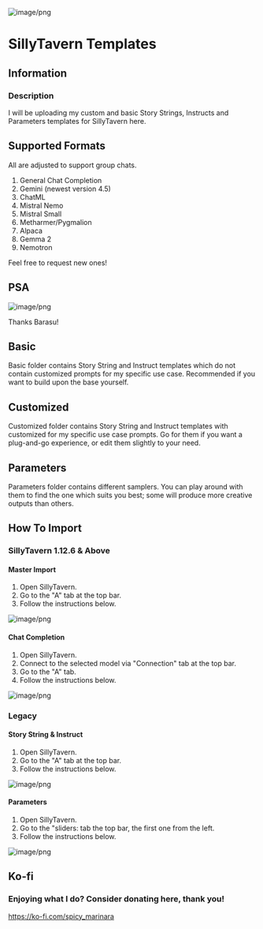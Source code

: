![image/png](https://cdn-uploads.huggingface.co/production/uploads/6550b16f7490049d6237f200/DgT0_EJrvxPio2Uylz9bS.png)

# SillyTavern Templates

## Information
### Description

I will be uploading my custom and basic Story Strings, Instructs and Parameters templates for SillyTavern here.

## Supported Formats

All are adjusted to support group chats.

1. General Chat Completion
2. Gemini (newest version 4.5)
3. ChatML
4. Mistral Nemo
5. Mistral Small
6. Metharmer/Pygmalion
7. Alpaca
8. Gemma 2
9. Nemotron

Feel free to request new ones!

## PSA

![image/png](https://cdn-uploads.huggingface.co/production/uploads/6550b16f7490049d6237f200/BvKnucRG1ryGS-pXmfb0R.png)

Thanks Barasu!

## Basic

Basic folder contains Story String and Instruct templates which do not contain customized prompts for my specific use case. Recommended if you want to build upon the base yourself.

## Customized

Customized folder contains Story String and Instruct templates with customized for my specific use case prompts. Go for them if you want a plug-and-go experience, or edit them slightly to your need.

## Parameters

Parameters folder contains different samplers. You can play around with them to find the one which suits you best; some will produce more creative outputs than others.

## How To Import

### SillyTavern 1.12.6 & Above

#### Master Import

1. Open SillyTavern.
2. Go to the "A" tab at the top bar.
3. Follow the instructions below.

![image/png](https://cdn-uploads.huggingface.co/production/uploads/6550b16f7490049d6237f200/0eqy3iHflnRlMQkytO7yM.png)

#### Chat Completion

1. Open SillyTavern.
2. Connect to the selected model via "Connection" tab at the top bar.
3. Go to the "A" tab.
4. Follow the instructions below.

![image/png](https://cdn-uploads.huggingface.co/production/uploads/6550b16f7490049d6237f200/S8RTH9RpW5HmeWG3ECh8T.png)

### Legacy

#### Story String & Instruct

1. Open SillyTavern.
2. Go to the "A" tab at the top bar.
3. Follow the instructions below.

![image/png](https://cdn-uploads.huggingface.co/production/uploads/6550b16f7490049d6237f200/MGWqMAEgBXKyb6zS8_vdL.png)

#### Parameters

1. Open SillyTavern.
2. Go to the "sliders: tab the top bar, the first one from the left.
3. Follow the instructions below.

![image/png](https://cdn-uploads.huggingface.co/production/uploads/6550b16f7490049d6237f200/mIWYNU6ydioIce3jB3Bpt.png)

## Ko-fi
### Enjoying what I do? Consider donating here, thank you!
https://ko-fi.com/spicy_marinara